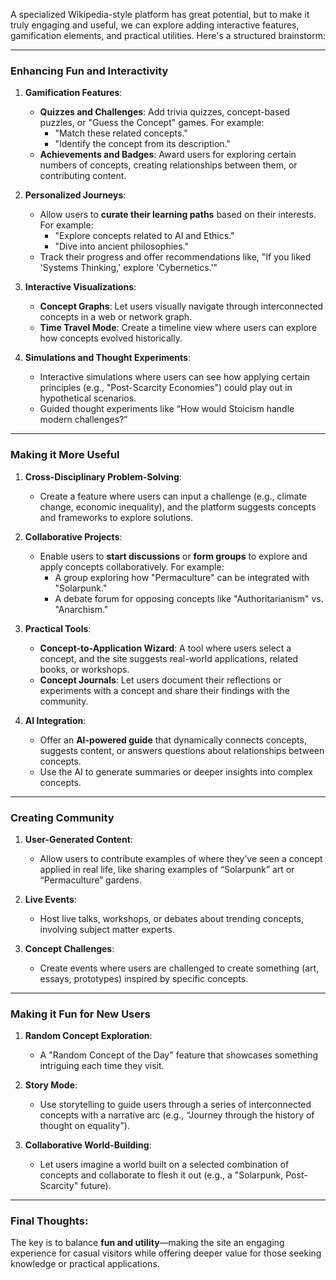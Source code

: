 A specialized Wikipedia-style platform has great potential, but to make it truly engaging and useful, we can explore adding interactive features, gamification elements, and practical utilities. Here's a structured brainstorm:

---

### **Enhancing Fun and Interactivity**
1. **Gamification Features**:
   - **Quizzes and Challenges**: Add trivia quizzes, concept-based puzzles, or "Guess the Concept" games. For example:
     - "Match these related concepts."
     - "Identify the concept from its description."
   - **Achievements and Badges**: Award users for exploring certain numbers of concepts, creating relationships between them, or contributing content.

2. **Personalized Journeys**:
   - Allow users to **curate their learning paths** based on their interests. For example:
     - "Explore concepts related to AI and Ethics."
     - "Dive into ancient philosophies."
   - Track their progress and offer recommendations like, "If you liked 'Systems Thinking,' explore 'Cybernetics.'"

3. **Interactive Visualizations**:
   - **Concept Graphs**: Let users visually navigate through interconnected concepts in a web or network graph.
   - **Time Travel Mode**: Create a timeline view where users can explore how concepts evolved historically.

4. **Simulations and Thought Experiments**:
   - Interactive simulations where users can see how applying certain principles (e.g., "Post-Scarcity Economies") could play out in hypothetical scenarios.
   - Guided thought experiments like “How would Stoicism handle modern challenges?”

---

### **Making it More Useful**
1. **Cross-Disciplinary Problem-Solving**:
   - Create a feature where users can input a challenge (e.g., climate change, economic inequality), and the platform suggests concepts and frameworks to explore solutions.

2. **Collaborative Projects**:
   - Enable users to **start discussions** or **form groups** to explore and apply concepts collaboratively. For example:
     - A group exploring how "Permaculture" can be integrated with "Solarpunk."
     - A debate forum for opposing concepts like "Authoritarianism" vs. "Anarchism."

3. **Practical Tools**:
   - **Concept-to-Application Wizard**: A tool where users select a concept, and the site suggests real-world applications, related books, or workshops.
   - **Concept Journals**: Let users document their reflections or experiments with a concept and share their findings with the community.

4. **AI Integration**:
   - Offer an **AI-powered guide** that dynamically connects concepts, suggests content, or answers questions about relationships between concepts.
   - Use the AI to generate summaries or deeper insights into complex concepts.

---

### **Creating Community**
1. **User-Generated Content**:
   - Allow users to contribute examples of where they’ve seen a concept applied in real life, like sharing examples of “Solarpunk” art or “Permaculture” gardens.

2. **Live Events**:
   - Host live talks, workshops, or debates about trending concepts, involving subject matter experts.

3. **Concept Challenges**:
   - Create events where users are challenged to create something (art, essays, prototypes) inspired by specific concepts.

---

### **Making it Fun for New Users**
1. **Random Concept Exploration**:
   - A "Random Concept of the Day" feature that showcases something intriguing each time they visit.

2. **Story Mode**:
   - Use storytelling to guide users through a series of interconnected concepts with a narrative arc (e.g., “Journey through the history of thought on equality”).

3. **Collaborative World-Building**:
   - Let users imagine a world built on a selected combination of concepts and collaborate to flesh it out (e.g., a "Solarpunk, Post-Scarcity" future).

---

### Final Thoughts:
The key is to balance **fun and utility**—making the site an engaging experience for casual visitors while offering deeper value for those seeking knowledge or practical applications.
